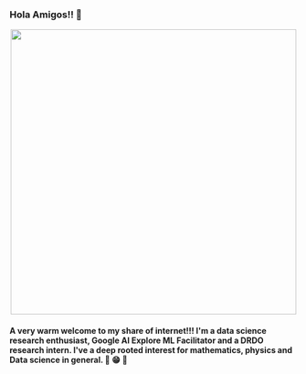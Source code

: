 ### Hola Amigos!! 👋

<!--
**abhishek-parashar/abhishek-parashar** is a ✨ _special_ ✨ repository because its `README.md` (this file) appears on your GitHub profile.

Here are some ideas to get you started:

- 🔭 I’m currently working on ...
- 🌱 I’m currently learning ...
- 👯 I’m looking to collaborate on ...
- 🤔 I’m looking for help with ...
- 💬 Ask me about ...
- 📫 How to reach me: ...
- 😄 Pronouns: ...
- ⚡ Fun fact: ...
-->
<p align="center">
<img src="https://abhishek-parashar.github.io/assets/img/about.jpeg" height="500">
 </p>
 
 #### A very warm welcome to my share of internet!!! I'm a data science research enthusiast, Google AI Explore ML Facilitator and a DRDO research intern. I've a deep rooted interest for mathematics, physics and Data science in general. :metal: :grin: :metal:
 
